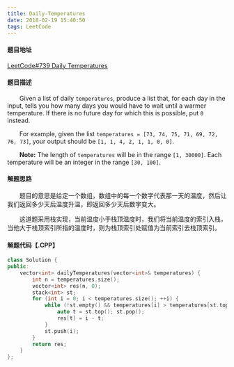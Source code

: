 ```yaml
---
title: Daily-Temperatures
date: 2018-02-19 15:40:50
tags: LeetCode
---
```


#### 题目地址

[LeetCode#739 Daily Temperatures](https://leetcode.com/problems/daily-temperatures/description/)

#### 题目描述

&emsp;&emsp;Given a list of daily `temperatures`, produce a list that, for each day in the input, tells you how many days you would have to wait until a warmer temperature. If there is no future day for which this is possible, put `0` instead.

&emsp;&emsp;For example, given the list `temperatures = [73, 74, 75, 71, 69, 72, 76, 73]`, your output should be `[1, 1, 4, 2, 1, 1, 0, 0]`.

<!--more-->

**&emsp;&emsp;Note:** The length of `temperatures` will be in the range `[1, 30000]`. Each temperature will be an integer in the range `[30, 100]`.

#### 解题思路

&emsp;&emsp;题目的意思是给定一个数组，数组中的每一个数字代表那一天的温度，然后让我们返回多少天后温度升温，即返回多少天后数字变大。

&emsp;&emsp;这道题采用栈实现，当前温度小于栈顶温度时，我们将当前温度的索引入栈，当他大于栈顶索引所指的温度时，则为栈顶索引处赋值为当前索引去栈顶索引。

#### 解题代码【.CPP】

```c++
class Solution {
public:
    vector<int> dailyTemperatures(vector<int>& temperatures) {
        int n = temperatures.size();
        vector<int> res(n, 0);
        stack<int> st;
        for (int i = 0; i < temperatures.size(); ++i) {
            while (!st.empty() && temperatures[i] > temperatures[st.top()]) {
                auto t = st.top(); st.pop();
                res[t] = i - t;
            }
            st.push(i);
        }
        return res;
    }
};
```

